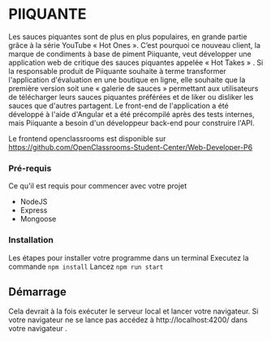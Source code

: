 # PIIQUANTE

Les sauces piquantes sont de plus en plus populaires, en grande partie grâce à la série YouTube « Hot Ones ». C’est pourquoi ce nouveau client, la marque de condiments à base de piment Piiquante, veut développer une application web de critique des sauces piquantes appelée « Hot Takes » . Si la responsable produit de Piiquante souhaite à terme transformer l'application d'évaluation en une boutique en ligne, elle souhaite que la première version soit une « galerie de sauces » permettant aux utilisateurs de télécharger leurs sauces piquantes préférées et de liker ou disliker les sauces que d'autres partagent. Le front-end de l'application a été développé à l'aide d'Angular et a été précompilé après des tests internes, mais Piiquante a besoin d'un développeur back-end pour construire l'API.

Le frontend openclassrooms est disponible sur https://github.com/OpenClassrooms-Student-Center/Web-Developer-P6

### Pré-requis

Ce qu'il est requis pour commencer avec votre projet

- NodeJS
- Express
- Mongoose

### Installation

Les étapes pour installer votre programme dans un terminal 
Executez la commande `npm install` 
Lancez `npm run start`

## Démarrage

Cela devrait à la fois exécuter le serveur local et lancer votre navigateur.
Si votre navigateur ne se lance pas accédez à http://localhost:4200/ dans votre navigateur .